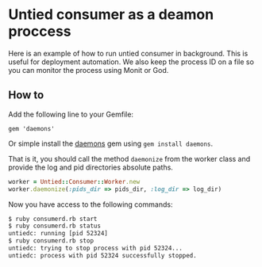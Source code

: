 # Untied consumer as a deamon proccess

Here is an example of how to run untied consumer in background. This is useful for deployment automation. We also keep the process ID on a file so you can monitor the process using Monit or God.

## How to

Add the following line to your Gemfile:

```
gem 'daemons'
```

Or simple install the [daemons](http://daemons.rubyforge.org/) gem using ``gem install daemons``.

That is it, you should call the method ``daemonize`` from the worker class and provide the log and pid directories absolute paths.

```ruby
worker = Untied::Consumer::Worker.new
worker.daemonize(:pids_dir => pids_dir, :log_dir => log_dir)
```

Now you have access to the following commands:

```sh
$ ruby consumerd.rb start
$ ruby consumerd.rb status
untiedc: running [pid 52324]
$ ruby consumerd.rb stop
untiedc: trying to stop process with pid 52324...
untiedc: process with pid 52324 successfully stopped.
```
